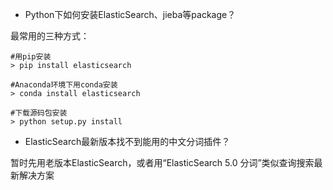 - Python下如何安装ElasticSearch、jieba等package？  

最常用的三种方式：

```
#用pip安装
> pip install elasticsearch

#Anaconda环境下用conda安装
> conda install elasticsearch

#下载源码包安装
> python setup.py install
```
- ElasticSearch最新版本找不到能用的中文分词插件？  

暂时先用老版本ElasticSearch，或者用“ElasticSearch 5.0 分词”类似查询搜索最新解决方案

